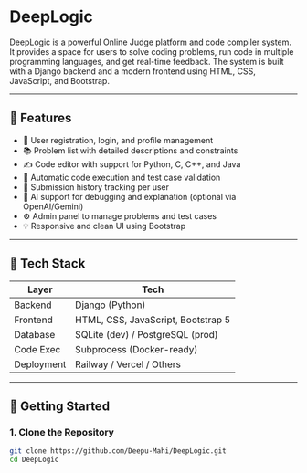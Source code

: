 # DeepLogic

DeepLogic is a powerful Online Judge platform and code compiler system. It provides a space for users to solve coding problems, run code in multiple programming languages, and get real-time feedback. The system is built with a Django backend and a modern frontend using HTML, CSS, JavaScript, and Bootstrap.

---

## 🌟 Features

- 🔐 User registration, login, and profile management
- 📚 Problem list with detailed descriptions and constraints
- ✍️ Code editor with support for Python, C, C++, and Java
- 🧪 Automatic code execution and test case validation
- 📜 Submission history tracking per user
- 🧠 AI support for debugging and explanation (optional via OpenAI/Gemini)
- ⚙️ Admin panel to manage problems and test cases
- 💡 Responsive and clean UI using Bootstrap

---

## 🧰 Tech Stack

| Layer      | Tech                       |
|------------|----------------------------|
| Backend    | Django (Python)            |
| Frontend   | HTML, CSS, JavaScript, Bootstrap 5 |
| Database   | SQLite (dev) / PostgreSQL (prod) |
| Code Exec  | Subprocess (Docker-ready)  |
| Deployment | Railway / Vercel / Others  |

---

## 🚀 Getting Started

### 1. Clone the Repository


```bash
git clone https://github.com/Deepu-Mahi/DeepLogic.git
cd DeepLogic


